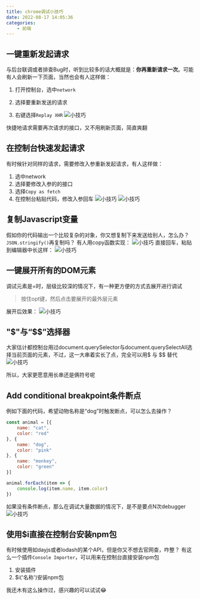 ```yaml
---
title: chrome调试小技巧
date: 2022-08-17 14:05:36
categories: 
    - 前端
---
```



## 一键重新发起请求

与后台联调或者排查Bug时，听到比较多的话大概就是：**你再重新请求一次**。可能有人会刷新一下页面，当然也会有人这样做：

1. 打开控制台，选中`network`

2. 选择要重新发送的请求

3. 右键选择`Replay XHR`
![小技巧](./chrome调试小技巧/1.png)

快捷地请求需要再次请求的接口，又不用刷新页面，简直爽翻

## 在控制台快速发起请求

有时候针对同样的请求，需要修改入参重新发起请求，有人这样做：

1. 选中network
2. 选择要修改入参的的接口
3. 选择`Copy as fetch`
4. 在控制台粘贴代码，修改入参回车
![小技巧](./chrome调试小技巧/2.png)
![小技巧](./chrome调试小技巧/3.png)

## 复制Javascript变量

假如你的代码输出一个比较复杂的对象，你又想复制下来发送给别人，怎么办？`JSON.stringify()`再复制吗？
有人用copy函数实现：
![小技巧](./chrome调试小技巧/4.png)
直接回车，粘贴到编辑器中长这样：
![小技巧](./chrome调试小技巧/5.png)

## 一键展开所有的DOM元素

调试元素是=时，层级比较深的情况下，有一种更方便的方式去展开进行调试
> 按住opt键，然后点击要展开的最外层元素

展开后效果：
![小技巧](./chrome调试小技巧/6.png)

## "$"与“$$”选择器

 大家估计都控制台用过document.querySelector与document.querySelectAll选择当前页面的元素，不过，这一大串着实长了点，完全可以用$ 与 $$ 替代
 ![小技巧](./chrome调试小技巧/7.png)

 所以，大家更愿意用长串还是俩符号呢

 ## Add conditional breakpoint条件断点

 例如下面的代码，希望动物名称是“dog”时触发断点，可以怎么去操作？
 ``` js
 const animal = [{
     name: "cat",
     color: "red"
 }, {
     name: "dog",
     color: "pink"
 }, {
     name: "monkey",
     color: "green"
 }]

 animal.forEach(item => {
     console.log(item.name, item.color)
 })
 ```
如果没有条件断点，那么在调试大量数据的情况下，是不是要点N次debugger
![小技巧](./chrome调试小技巧/8.png)


## 使用$i直接在控制台安装npm包

有时候使用如dayjs或者lodash的某个API，但是你又不想去官网查，咋整？
有这么一个插件`Console Importer`，可以用来在控制台直接安装npm包

1. 安装插件
2. $i('名称')安装npm包



我还木有这么操作过，感兴趣的可以试试😂

